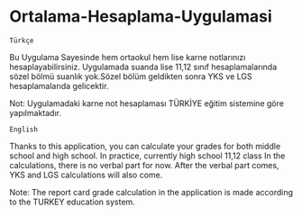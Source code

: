 # Ortalama-Hesaplama-Uygulamasi
    Türkçe
Bu Uygulama Sayesinde hem ortaokul hem lise karne notlarınızı hesaplayabilirsiniz. Uygulamada suanda lise 11,12 sınıf
hesaplamalarında sözel bölmü suanlık yok.Sözel bölüm geldikten sonra YKS ve LGS hesaplamalarıda gelicektir.

Not: Uygulamadaki karne not hesaplaması TÜRKİYE eğitim sistemine göre yapılmaktadır.

    English
Thanks to this application, you can calculate your grades for both middle school and high school. In practice, currently high school 11,12 class
In the calculations, there is no verbal part for now. After the verbal part comes, YKS and LGS calculations will also come.

Note: The report card grade calculation in the application is made according to the TURKEY education system.
